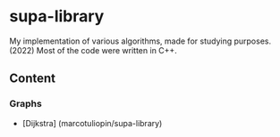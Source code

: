# supa-library
My implementation of various algorithms, made for studying purposes. (2022)
Most of the code were written in C++.

## Content

### Graphs

- [Dijkstra] (marcotuliopin/supa-library)
